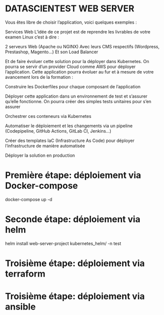 # DATASCIENTEST WEB SERVER
Vous êtes libre de choisir l’application, voici quelques exemples : 

Services Web
L’idée de ce projet est de reprendre les livrables de votre examen Linux c’est à dire : 


2 serveurs Web (Apache ou NGINX)
Avec leurs CMS respectifs (Wordpress, Prestashop, Magento...)
Et son Load Balancer
 
Et de faire évoluer cette solution pour la déployer dans Kubernetes. On pourra se servir d’un provider Cloud comme AWS pour déployer l’application.
Cette application pourra évoluer au fur et à mesure de votre avancement lors de la formation : 


Construire les Dockerfiles pour chaque composant de l’application

Déployer cette application dans un environnement de test et s’assurer qu’elle fonctionne. On pourra créer des simples tests unitaires pour s’en assurer

Orchestrer ces conteneurs via Kubernetes

Automatiser le déploiement et les changements via un pipeline (Codepipeline, GitHub Actions, GitLab CI, Jenkins…)

 Créer des templates IaC (Infrastructure As Code) pour déployer l’infrastructure de manière automatisée

Déployer la solution en production

# Première étape: déploiement via Docker-compose
docker-compose up -d

# Seconde étape: déploiement via helm
helm install web-server-project kubernetes_helm/ -n test

# Troisième étape: déploiement via terraform


# Troisième étape: déploiement via ansible

